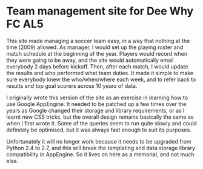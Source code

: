 # Team management site for Dee Why FC AL5
This site made managing a soccer team easy, in a way that nothing at the time (2009) allowed. As manager, I would set up the playing roster and match schedule at the beginning of the year. Players would record when they were going to be away, and the site would automatically email everybody 2 days before kickoff. Then, after each match, I would update the results and who performed what team duties. It made it simple to make sure everybody knew the who/when/where each week, and to refer back to results and top goal scorers across 10 years of data. 

I originally wrote this version of the site as an exercise in learning how to use Google AppEngine. It needed to be patched up a few times over the years as Google changed their storage and library requirements, or as I learnt new CSS tricks, but the overall design remains basically the same as when I first wrote it. Some of the queries seem to run quite slowly and could definitely be optimised, but it was always fast enough to suit its purposes.

Unfortunately it will no longer work because it needs to be upgraded from Python 2.4 to 2.7, and this will break the templating and data storage library compatibility in AppEngine. So it lives on here as a memorial, and not much else.

